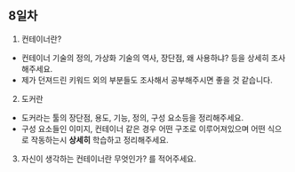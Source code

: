 ## 8일차
1. 컨테이너란?
  - 컨테이너 기술의 정의, 가상화 기술의 역사, 장단점, 왜 사용하냐? 등을 상세히 조사해주세요.
  - 제가 던져드린 키워드 외의 부분들도 조사해서 공부해주시면 좋을 것 같습니다.
2. 도커란
  - 도커라는 툴의 장단점, 용도, 기능, 정의, 구성 요소등을 정리해주세요.
  - 구성 요소들인 이미지, 컨테이너 같은 경우 어떤 구조로 이루어져있으며 어떤 식으로 작동하는시 **상세히** 학습하고 정리해주세요.   
3. 자신이 생각하는 컨테이너란 무엇인가? 를 적어주세요.
